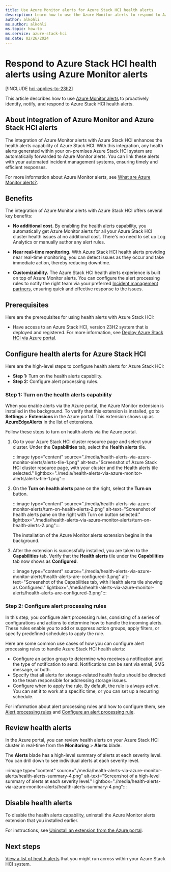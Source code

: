 ```yaml
---
title: Use Azure Monitor alerts for Azure Stack HCI health alerts
description: Learn how to use the Azure Monitor alerts to respond to Azure Stack HCI health alerts.
author: alkohli
ms.author: alkohli
ms.topic: how-to
ms.service: azure-stack-hci
ms.date: 02/26/2024
---
```


# Respond to Azure Stack HCI health alerts using Azure Monitor alerts

[!INCLUDE [hci-applies-to-23h2](../../includes/hci-applies-to-23h2.md)]

This article describes how to use [Azure Monitor alerts](/azure/azure-monitor/alerts/alerts-overview) to proactively identify, notify, and respond to Azure Stack HCI health alerts.

## About integration of Azure Monitor and Azure Stack HCI alerts

The integration of Azure Monitor alerts with Azure Stack HCI enhances the health alerts capability of Azure Stack HCI. With this integration, any health alerts generated within your on-premises Azure Stack HCI system are automatically forwarded to Azure Monitor alerts. You can link these alerts with your automated incident management systems, ensuring timely and efficient responses.

For more information about Azure Monitor alerts, see [What are Azure Monitor alerts?](/azure/azure-monitor/alerts/alerts-overview).

## Benefits

The integration of Azure Monitor alerts with Azure Stack HCI offers several key benefits:

- **No additional cost.** By enabling the health alerts capability, you automatically get Azure Monitor alerts for all your Azure Stack HCI cluster health issues at no additional cost. There's no need to set up Log Analytics or manually author any alert rules.

- **Near real-time monitoring.** With Azure Stack HCI health alerts providing near real-time monitoring, you can detect issues as they occur and take immediate action, thereby reducing downtime.

- **Customizability.** The Azure Stack HCI health alerts experience is built on top of Azure Monitor alerts. You can configure the alert processing rules to notify the right team via your preferred [Incident management partners](/azure/azure-monitor/partners), ensuring quick and effective response to the issues.

## Prerequisites  

Here are the prerequisites for using health alerts with Azure Stack HCI:

- Have access to an Azure Stack HCI, version 23H2 system that is deployed and registered. For more information, see [Deploy Azure Stack HCI via Azure portal](../deploy/deploy-via-portal.md).

## Configure health alerts for Azure Stack HCI

Here are the high-level steps to configure health alerts for Azure Stack HCI:

- **Step 1:** Turn on the health alerts capability.
- **Step 2:** Configure alert processing rules.

### Step 1: Turn on the health alerts capability

When you enable alerts via the Azure portal, the Azure Monitor extension is installed in the background. To verify that this extension is installed, go to **Settings** > **Extensions** in the Azure portal. This extension shows up as **AzureEdgeAlerts** in the list of extensions.

Follow these steps to turn on health alerts via the Azure portal.

1. Go to your Azure Stack HCI cluster resource page and select your cluster. Under the **Capabilities** tab, select the **Health alerts** tile.

   :::image type="content" source="./media/health-alerts-via-azure-monitor-alerts/alerts-tile-1.png" alt-text="Screenshot of Azure Stack HCI cluster resource page, with your cluster and the Health alerts tile selected." lightbox="./media/health-alerts-via-azure-monitor-alerts/alerts-tile-1.png":::

2. On the **Turn on health alerts** pane on the right, select the **Turn on** button.  

   :::image type="content" source="./media/health-alerts-via-azure-monitor-alerts/turn-on-health-alerts-2.png" alt-text="Screenshot of health alerts pane on the right with Turn on button selected." lightbox="./media/health-alerts-via-azure-monitor-alerts/turn-on-health-alerts-2.png":::

   The installation of the Azure Monitor alerts extension begins in the background.

3. After the extension is successfully installed, you are taken to the **Capabilities** tab. Verify that the **Health alerts** tile under the **Capabilities** tab now shows as **Configured**.

   :::image type="content" source="./media/health-alerts-via-azure-monitor-alerts/health-alerts-are-configured-3.png" alt-text="Screenshot of the Capabilities tab, with Health alerts tile showing as Configured." lightbox="./media/health-alerts-via-azure-monitor-alerts/health-alerts-are-configured-3.png":::

### Step 2: Configure alert processing rules

In this step, you configure alert processing rules, consisting of a series of configurations and actions to determine how to handle the incoming alerts. These rules enable you to add or suppress action groups, apply filters, or specify predefined schedules to apply the rule.

Here are some common use cases of how you can configure alert processing rules to handle Azure Stack HCI health alerts:

- Configure an action group to determine who receives a notification and the type of notification to send. Notifications can be sent via email, SMS message, or both.
- Specify that all alerts for storage-related health faults should be directed to the team responsible for addressing storage issues.
- Configure when to apply the rule. By default, the rule is always active. You can set it to work at a specific time, or you can set up a recurring schedule.

For information about alert processing rules and how to configure them, see [Alert processing rules](/azure/azure-monitor/alerts/alerts-processing-rules?tabs=portal) and [Configure an alert processing rule](/azure/azure-monitor/alerts/alerts-processing-rules?tabs=portal#configure-an-alert-processing-rule).

## Review health alerts

In the Azure portal, you can review health alerts on your Azure Stack HCI cluster in real-time from the **Monitoring** > **Alerts** blade.

The **Alerts** blade has a high-level summary of alerts at each severity level. You can drill down to see individual alerts at each severity level.

   :::image type="content" source="./media/health-alerts-via-azure-monitor-alerts/health-alerts-summary-4.png" alt-text="Screenshot of a high-level summary of alerts at each severity level." lightbox="./media/health-alerts-via-azure-monitor-alerts/health-alerts-summary-4.png":::

<!--The **Overview** page of your Azure Stack HCI cluster resource page also displays the alerts.

   ![Screenshot of the Overview page of your Azure Stack HCI cluster resource page with the alerts displayed.](./media/health-alerts-via-azure-monitor-alerts/health-alerts-summary-5.png)-->

## Disable health alerts

To disable the health alerts capability, uninstall the Azure Monitor alerts extension that you installed earlier.

For instructions, see [Uninstall an extension from the Azure portal](./arc-extension-management.md#uninstall-an-extension).

## Next steps

[View a list of health alerts](./health-service-faults.md) that you might run across within your Azure Stack HCI system.

